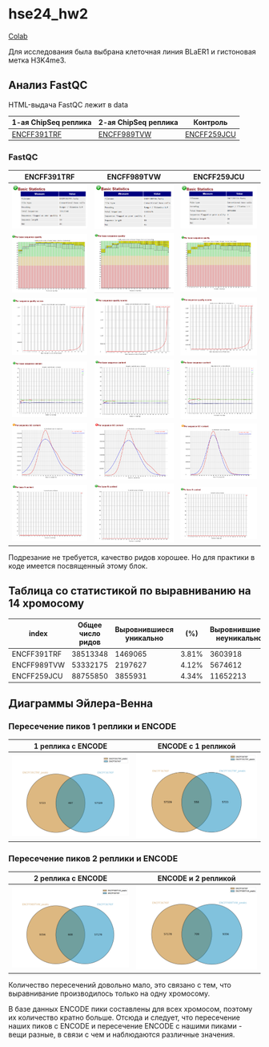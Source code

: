 # hse24_hw2

[Colab](https://colab.research.google.com/drive/1df0f657XJ7djniWxhgO2FU5TfXrGEmC2?usp=sharing)

Для исследования была выбрана клеточная линия BLaER1 и гистоновая метка H3K4me3.

## Анализ FastQC

HTML-выдача FastQC лежит в data

1-ая ChipSeq реплика | 2-ая ChipSeq реплика | Контроль
--- | --- | ---
[ENCFF391TRF](https://github.com/HpPpL/hse24_hw2/blob/main/data/ENCFF391TRF_fastqc.html) | [ENCFF989TVW](https://github.com/HpPpL/hse24_hw2/blob/main/data/ENCFF989TVW_fastqc.html) | [ENCFF259JCU](https://github.com/HpPpL/hse24_hw2/blob/main/data/ENCFF259JCU_fastqc.html)

### FastQC

ENCFF391TRF | ENCFF989TVW | ENCFF259JCU
--- | --- | ---
![image](https://github.com/HpPpL/hse24_hw2/blob/main/data/ChipSeq_ENCFF391TRF.png) | ![image](https://github.com/HpPpL/hse24_hw2/blob/main/data/ChipSeq_ENCFF989TVW.png) | ![image](https://github.com/HpPpL/hse24_hw2/blob/main/data/ChipSeq_ENCFF259JCU.png)
![image](https://github.com/HpPpL/hse24_hw2/blob/main/data/Pbsq_ENCFF391TRF.png) | ![image](https://github.com/HpPpL/hse24_hw2/blob/main/data/Pbsq_ENCFF989TVW.png) | ![image](https://github.com/HpPpL/hse24_hw2/blob/main/data/Pbsq_ENCFF259JCU.png)
![image](https://github.com/HpPpL/hse24_hw2/blob/main/data/Psqs_ENCFF391TRF.png) | ![image](https://github.com/HpPpL/hse24_hw2/blob/main/data/Psqs_ENCFF989TVW.png) | ![image](https://github.com/HpPpL/hse24_hw2/blob/main/data/Psqs_ENCFF259JCU.png)
![image](https://github.com/HpPpL/hse24_hw2/blob/main/data/Pbsc_ENCFF391TRF.png) | ![image](https://github.com/HpPpL/hse24_hw2/blob/main/data/Pbsc_ENCFF989TVW.png) | ![image](https://github.com/HpPpL/hse24_hw2/blob/main/data/Pbsc_ENCFF259JCU.png)
![image](https://github.com/HpPpL/hse24_hw2/blob/main/data/PsGCc_ENCFF391TRF.png) | ![image](https://github.com/HpPpL/hse24_hw2/blob/main/data/PsGCc_ENCFF989TVW.png) | ![image](https://github.com/HpPpL/hse24_hw2/blob/main/data/PsGCc_ENCFF259JCU.png)
![image](https://github.com/HpPpL/hse24_hw2/blob/main/data/PbNc_ENCFF391TRF.png) | ![image](https://github.com/HpPpL/hse24_hw2/blob/main/data/PbNc_ENCFF989TVW.png) | ![image](https://github.com/HpPpL/hse24_hw2/blob/main/data/PbNc_ENCFF259JCU.png)

Подрезание не требуется, качество ридов хорошее. Но для практики в коде имеется посвященный этому блок.


## Таблица со статистикой по выравниванию на 14 хромосому

index | Общее число ридов | Выровнившиеся уникально | (%) | Выровнившиеся неуникально | (%) | Не выровнившиеся | (%)
--- | --- | --- | --- | --- | --- | --- | ---
ENCFF391TRF | 38513348 | 1469065 | 3.81% | 3603918 | 9.36% | 33440365 | 86.83%
ENCFF989TVW | 53332175 | 2197627 | 4.12% | 5674612 | 10.64% | 45459936 | 85.24%
ENCFF259JCU | 88755850 | 3855931 | 4.34% | 11652213 | 13.13% | 73247706 | 82.53%


## Диаграммы Эйлера-Венна

### Пересечение пиков 1 реплики и ENCODE

1 реплика с ENCODE | ENCODE с 1 репликой
--- | ---
![Intervene_venn_1](https://github.com/HpPpL/hse24_hw2/blob/main/data/Intervene_venn_1.png) | ![Intervene_venn 2](https://github.com/HpPpL/hse24_hw2/blob/main/data/Intervene_venn_2.png)

### Пересечение пиков 2 реплики и ENCODE


2 реплика с ENCODE | ENCODE и 2 репликой
--- | ---
![Intervene_venn 3](https://github.com/HpPpL/hse24_hw2/blob/main/data/Intervene_venn_3.png) | ![Intervene_venn 4](https://github.com/HpPpL/hse24_hw2/blob/main/data/Intervene_venn_4.png)


Количество пересечений довольно мало, это связано с тем, что выравнивание производилось только на одну хромосому. 

В базе данных ENCODE пики составлены для всех хромосом, поэтому их количество кратно больше. Отсюда и следует, что пересечение наших пиков с ENCODE и пересечение ENCODE с нашими пиками - вещи разные, в связи с чем и наблюдаются различные значения.
